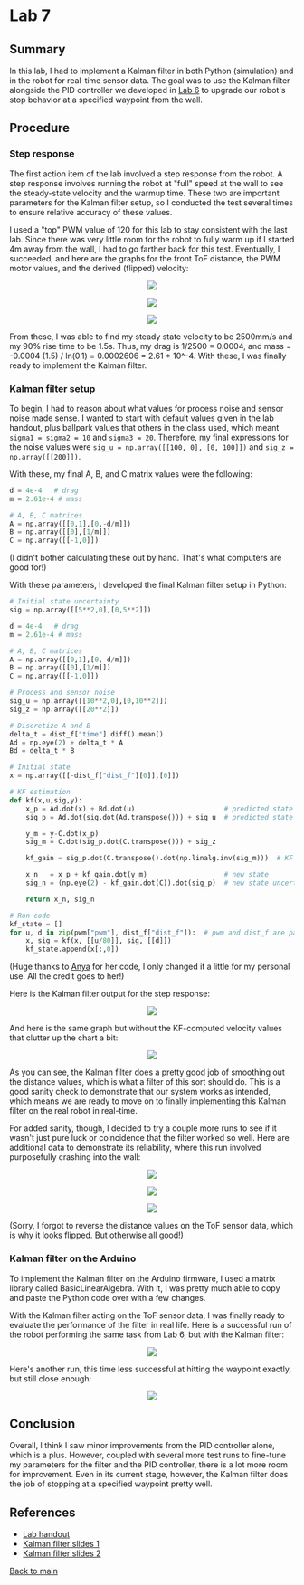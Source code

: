 # Lab 7

## Summary

In this lab, I had to implement a Kalman filter in both Python (simulation) and
in the robot for real-time sensor data. The goal was to use the Kalman filter
alongside the PID controller we developed in [Lab 6](../6/index.md) to upgrade
our robot's stop behavior at a specified waypoint from the wall.

## Procedure

### Step response

The first action item of the lab involved a step response from the robot. A step
response involves running the robot at "full" speed at the wall to see the
steady-state velocity and the warmup time. These two are important parameters
for the Kalman filter setup, so I conducted the test several times to ensure
relative accuracy of these values.

I used a "top" PWM value of 120 for this lab to stay consistent with the last
lab. Since there was very little room for the robot to fully warm up if I
started 4m away from the wall, I had to go farther back for this test.
Eventually, I succeeded, and here are the graphs for the front ToF distance, the
PWM motor values, and the derived (flipped) velocity:

<p align="center">
    <img src="images/step_resp_dist.png">
</p>

<p align="center">
    <img src="images/step_resp_pwm.png">
</p>

<p align="center">
    <img src="images/step_resp_vel.png">
</p>

From these, I was able to find my steady state velocity to be 2500mm/s and my
90% rise time to be 1.5s. Thus, my drag is 1/2500 = 0.0004, and mass = -0.0004
(1.5) / ln(0.1) = 0.0002606 = 2.61 \* 10^-4. With these, I was finally ready to
implement the Kalman filter.

### Kalman filter setup

To begin, I had to reason about what values for process noise and sensor noise
made sense. I wanted to start with default values given in the lab handout, plus
ballpark values that others in the class used, which meant `sigma1 = sigma2 = 10` and `sigma3 = 20`. Therefore, my final expressions for the noise values were
`sig_u = np.array([[100, 0], [0, 100]])` and `sig_z = np.array([[200]])`.

With these, my final A, B, and C matrix values were the following:

```python
d = 4e-4   # drag
m = 2.61e-4 # mass

# A, B, C matrices
A = np.array([[0,1],[0,-d/m]])
B = np.array([[0],[1/m]])
C = np.array([[-1,0]])
```

(I didn't bother calculating these out by hand. That's what computers are good
for!)

With these parameters, I developed the final Kalman filter setup in Python:

```python
# Initial state uncertainty
sig = np.array([[5**2,0],[0,5**2]])

d = 4e-4   # drag
m = 2.61e-4 # mass

# A, B, C matrices
A = np.array([[0,1],[0,-d/m]])
B = np.array([[0],[1/m]])
C = np.array([[-1,0]])

# Process and sensor noise
sig_u = np.array([[10**2,0],[0,10**2]])
sig_z = np.array([[20**2]])

# Discretize A and B
delta_t = dist_f["time"].diff().mean()
Ad = np.eye(2) + delta_t * A
Bd = delta_t * B

# Initial state
x = np.array([[-dist_f["dist_f"][0]],[0]])

# KF estimation
def kf(x,u,sig,y):
    x_p = Ad.dot(x) + Bd.dot(u)                      # predicted state
    sig_p = Ad.dot(sig.dot(Ad.transpose())) + sig_u  # predicted state uncertainty

    y_m = y-C.dot(x_p)
    sig_m = C.dot(sig_p.dot(C.transpose())) + sig_z

    kf_gain = sig_p.dot(C.transpose().dot(np.linalg.inv(sig_m)))  # KF gain

    x_n   = x_p + kf_gain.dot(y_m)                   # new state
    sig_n = (np.eye(2) - kf_gain.dot(C)).dot(sig_p)  # new state uncertainty

    return x_n, sig_n

# Run code
kf_state = []
for u, d in zip(pwm["pwm"], dist_f["dist_f"]):  # pwm and dist_f are pandas DataFrames
    x, sig = kf(x, [[u/80]], sig, [[d]])
    kf_state.append(x[:,0])
```

(Huge thanks to [Anya](https://anyafp.github.io/ece4960/labs/lab7) for her code,
I only changed it a little for my personal use. All the credit goes to her!)

Here is the Kalman filter output for the step response:

<p align="center">
    <img src="images/step_resp_kf_dv.png">
</p>

And here is the same graph but without the KF-computed velocity values that
clutter up the chart a bit:

<p align="center">
    <img src="images/step_resp_kf_d.png">
</p>

As you can see, the Kalman filter does a pretty good job of smoothing out the
distance values, which is what a filter of this sort should do. This is a good
sanity check to demonstrate that our system works as intended, which means we
are ready to move on to finally implementing this Kalman filter on the real
robot in real-time.

For added sanity, though, I decided to try a couple more runs to see if it
wasn't just pure luck or coincidence that the filter worked so well. Here are
additional data to demonstrate its reliability, where this run involved
purposefully crashing into the wall:

<p align="center">
    <img src="images/step_resp_dist_extra.png">
</p>

<p align="center">
    <img src="images/step_resp_vel_extra.png">
</p>

<p align="center">
    <img src="images/step_resp_kf_extra.png">
</p>

(Sorry, I forgot to reverse the distance values on the ToF sensor data, which is
why it looks flipped. But otherwise all good!)

### Kalman filter on the Arduino

To implement the Kalman filter on the Arduino firmware, I used a matrix library
called BasicLinearAlgebra. With it, I was pretty much able to copy and paste the
Python code over with a few changes.

With the Kalman filter acting on the ToF sensor data, I was finally ready to
evaluate the performance of the filter in real life. Here is a successful run of
the robot performing the same task from Lab 6, but with the Kalman filter:

<p align="center">
    <img src="images/works_well.gif">
</p>

Here's another run, this time less successful at hitting the waypoint exactly,
but still close enough:

<p align="center">
    <img src="images/works_ok.gif">
</p>

## Conclusion

Overall, I think I saw minor improvements from the PID controller alone, which
is a plus. However, coupled with several more test runs to fine-tune my
parameters for the filter and the PID controller, there is a lot more room for
improvement. Even in its current stage, however, the Kalman filter does the job
of stopping at a specified waypoint pretty well.

## References

- [Lab handout](https://cei-lab.github.io/ECE4960-2022/Lab7.html)
- [Kalman filter slides
  1](https://cei-lab.github.io/ECE4960-2022/lectures/FastRobots-11-LQR-KF.pdf)
- [Kalman filter slides
  2](https://cei-lab.github.io/ECE4960-2022/lectures/FastRobots-12-KF-Navigation.pdf)

[Back to main](../index.md)
